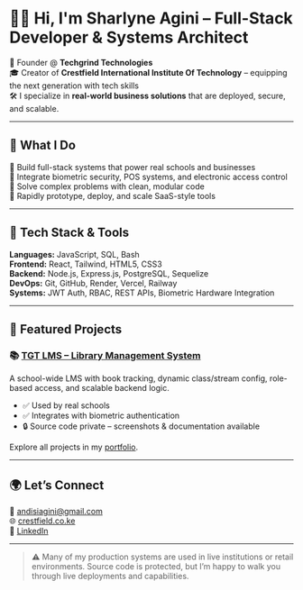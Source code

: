 # 👋🏽 Hi, I'm Sharlyne Agini – Full-Stack Developer & Systems Architect

💼 Founder @ **Techgrind Technologies**  
🎓 Creator of **Crestfield International Institute Of Technology** – equipping the next generation with tech skills  
🛠 I specialize in **real-world business solutions** that are deployed, secure, and scalable.

---

## 🚀 What I Do

🎯 Build full-stack systems that power real schools and businesses  
🔐 Integrate biometric security, POS systems, and electronic access control  
🧠 Solve complex problems with clean, modular code  
🧪 Rapidly prototype, deploy, and scale SaaS-style tools  

---

## 🔨 Tech Stack & Tools

**Languages:** JavaScript, SQL, Bash  
**Frontend:** React, Tailwind, HTML5, CSS3  
**Backend:** Node.js, Express.js, PostgreSQL, Sequelize  
**DevOps:** Git, GitHub, Render, Vercel, Railway  
**Systems:** JWT Auth, RBAC, REST APIs, Biometric Hardware Integration

---

## 💼 Featured Projects

### 📚 [TGT LMS – Library Management System](https://github.com/Techgrind-Sharlyne/portfolio-projects/tree/main/projects/tgt-lms)
A school-wide LMS with book tracking, dynamic class/stream config, role-based access, and scalable backend logic.

- ✅ Used by real schools
- ✅ Integrates with biometric authentication
- 🔒 Source code private – screenshots & documentation available

Explore all projects in my [portfolio](https://github.com/Techgrind-Sharlyne/portfolio-projects).

---

## 🌍 Let’s Connect

💌 andisiagini@gmail.com  
🌐 [crestfield.co.ke](https://www.crestfield.co.ke)  
🔗 [LinkedIn](https://www.linkedin.com/in/sharlyne-agini-167350378)

---

> ⚠️ Many of my production systems are used in live institutions or retail environments. Source code is protected, but I’m happy to walk you through live deployments and capabilities.
